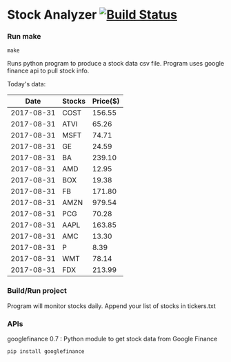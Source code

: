 # Stock Analyzer [![Build Status](https://travis-ci.org/ogoyal/StockAnalyzer.svg?branch=master)](https://travis-ci.org/ogoyal/StockAnalyzer)

### Run make
```
make
```

Runs python program to produce a stock data csv file. Program uses google finance api to pull stock info.

Today's data:

| Date| Stocks| Price($) | 
| --- | --- | ---  | 
| 2017-08-31| COST| 156.55 | 
| 2017-08-31| ATVI| 65.26 | 
| 2017-08-31| MSFT| 74.71 | 
| 2017-08-31| GE| 24.59 | 
| 2017-08-31| BA| 239.10 | 
| 2017-08-31| AMD| 12.95 | 
| 2017-08-31| BOX| 19.38 | 
| 2017-08-31| FB| 171.80 | 
| 2017-08-31| AMZN| 979.54 | 
| 2017-08-31| PCG| 70.28 | 
| 2017-08-31| AAPL| 163.85 | 
| 2017-08-31| AMC| 13.30 | 
| 2017-08-31| P| 8.39 | 
| 2017-08-31| WMT| 78.14 | 
| 2017-08-31| FDX| 213.99 | 

### Build/Run project

Program will monitor stocks daily. Append your list of stocks in tickers.txt

### APIs
googlefinance 0.7 : Python module to get stock data from Google Finance

```
pip install googlefinance
```


